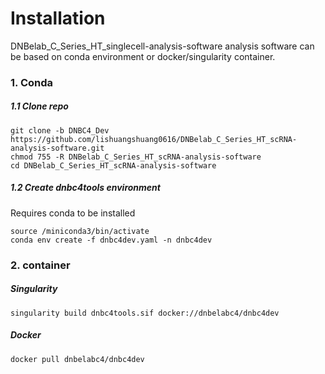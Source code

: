 # Installation

DNBelab_C_Series_HT_singlecell-analysis-software analysis software can be based on conda environment or docker/singularity container.

### 1. Conda

##### 1.1 Clone repo

```shell
git clone -b DNBC4_Dev https://github.com/lishuangshuang0616/DNBelab_C_Series_HT_scRNA-analysis-software.git
chmod 755 -R DNBelab_C_Series_HT_scRNA-analysis-software
cd DNBelab_C_Series_HT_scRNA-analysis-software
```

##### 1.2 Create dnbc4tools environment

Requires conda to be installed

```shell
source /miniconda3/bin/activate
conda env create -f dnbc4dev.yaml -n dnbc4dev
```

### 2. container

##### Singularity

```shell
singularity build dnbc4tools.sif docker://dnbelabc4/dnbc4dev
```
##### Docker

```shell
docker pull dnbelabc4/dnbc4dev
```

